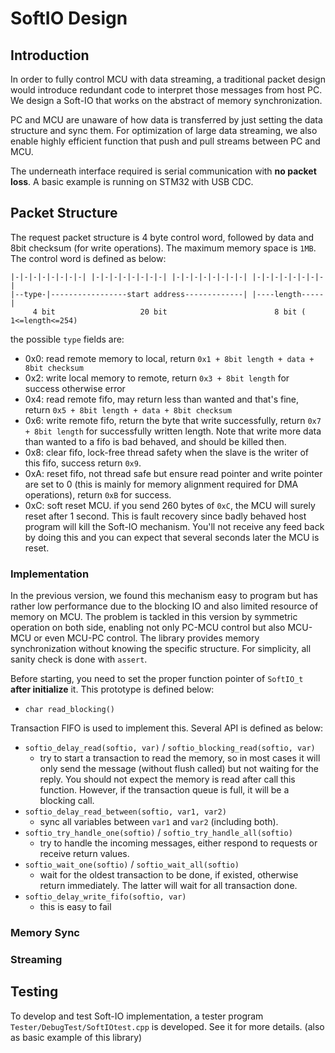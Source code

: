 # SoftIO Design

## Introduction

In order to fully control MCU with data streaming, a traditional packet design would introduce redundant code to interpret those messages from host PC. We design a Soft-IO that works on the abstract of memory synchronization. 

PC and MCU are unaware of how data is transferred by just setting the data structure and sync them. For optimization of large data streaming, we also enable highly efficient function that push and pull streams between PC and MCU.

The underneath interface required is serial communication with **no packet loss**.  A basic example is running on STM32 with USB CDC.

## Packet Structure

The request packet structure is 4 byte control word, followed by data and 8bit checksum (for write operations). The maximum memory space is `1MB`. The control word is defined as below:

```
|-|-|-|-|-|-|-|-| |-|-|-|-|-|-|-|-| |-|-|-|-|-|-|-|-| |-|-|-|-|-|-|-|-|
|--type-|-----------------start address-------------| |----length-----|
     4 bit                   20 bit                        8 bit ( 1<=length<=254)
```

the possible `type` fields are:

- 0x0: read remote memory to local, return `0x1 + 8bit length + data + 8bit checksum`
- 0x2: write local memory to remote, return `0x3 + 8bit length` for success otherwise error
- 0x4: read remote fifo, may return less than wanted and that's fine, return `0x5 + 8bit length + data + 8bit checksum`
- 0x6: write remote fifo, return the byte that write successfully, return `0x7 + 8bit length` for successfully written length. Note that write more data than wanted to a fifo is bad behaved, and should be killed then.
- 0x8: clear fifo, lock-free thread safety when the slave is the writer of this fifo, success return `0x9`.
- 0xA: reset fifo, not thread safe but ensure read pointer and write pointer are set to 0 (this is mainly for memory alignment required for DMA operations), return `0xB` for success.
- 0xC: soft reset MCU. if you send 260 bytes of `0xC`, the MCU will surely reset after 1 second. This is fault recovery since badly behaved host program will kill the Soft-IO mechanism. You'll not receive any feed back by doing this and you can expect that several seconds later the MCU is reset.

### Implementation

In the previous version, we found this mechanism easy to program but has rather low performance due to the blocking IO and also limited resource of memory on MCU. The problem is tackled in this version by symmetric operation on both side, enabling not only PC-MCU control but also MCU-MCU or even MCU-PC control. The library provides memory synchronization without knowing the specific structure. For simplicity, all sanity check is done with `assert`.

Before starting, you need to set the proper function pointer of `SoftIO_t` **after initialize** it. This prototype is defined below:

- `char read_blocking()`

Transaction FIFO is used to implement this. Several API is defined as below:

- `softio_delay_read(softio, var)` / `softio_blocking_read(softio, var)`
  - try to start a transaction to read the memory, so in most cases it will only send the message (without flush called) but not waiting for the reply. You should not expect the memory is read after call this function. However, if the transaction queue is full, it will be a blocking call.
- `softio_delay_read_between(softio, var1, var2)`
  - sync all variables between `var1` and `var2` (including both).
- `softio_try_handle_one(softio)` / `softio_try_handle_all(softio)`
  - try to handle the incoming messages, either respond to requests or receive return values.
- `softio_wait_one(softio)` / `softio_wait_all(softio)`
  - wait for the oldest transaction to be done, if existed, otherwise return immediately. The latter will wait for all transaction done.
- `softio_delay_write_fifo(softio, var)`
  - this is easy to fail

### Memory Sync

### Streaming

## Testing

To develop and test Soft-IO implementation, a tester program `Tester/DebugTest/SoftIOtest.cpp` is developed. See it for more details. (also as basic example of this library)